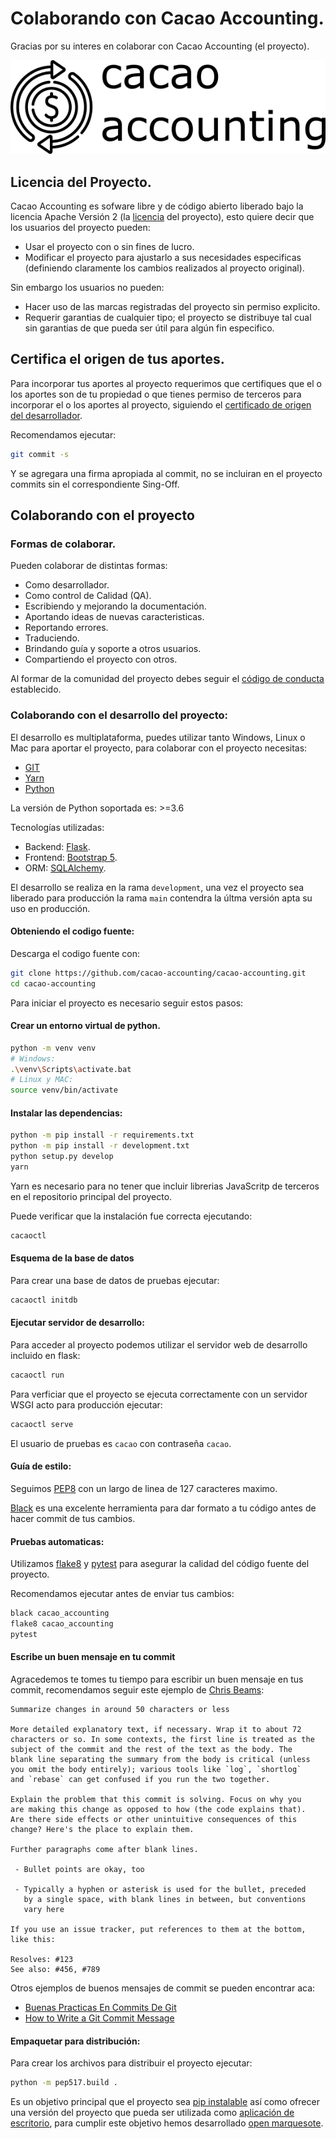 # Colaborando con Cacao Accounting.

Gracias por su interes en colaborar con Cacao Accounting (el proyecto).

![Logo](https://raw.githubusercontent.com/cacao-accounting/cacao-accounting/development/cacao_accounting/static/media/cacao_accounting%20_logo.png)

## Licencia del Proyecto.

Cacao Accounting es sofware libre y de código abierto liberado bajo la licencia Apache Versión 2 (la [licencia](https://github.com/cacao-accounting/cacao-accounting/blob/master/LICENSE) del proyecto), esto quiere decir que los usuarios del proyecto pueden:

* Usar el proyecto con o sin fines de lucro.
* Modificar el proyecto para ajustarlo a sus necesidades especificas (definiendo claramente los cambios realizados al proyecto original).

Sin embargo los usuarios no pueden:

* Hacer uso de las marcas registradas del proyecto
sin permiso explicito.
* Requerir garantias de cualquier tipo; el proyecto se distribuye tal cual sin garantias
de que pueda ser útil para algún fin especifico.

## Certifica el origen de tus aportes.

Para incorporar tus aportes al proyecto requerimos que certifiques que el o los aportes son de tu propiedad o que tienes permiso de terceros para incorporar el o los aportes al proyecto, siguiendo el [certificado de origen del desarrollador](https://developercertificate.org/).

Recomendamos ejecutar:

```bash
git commit -s
```

Y se agregara una firma apropiada al commit, no se incluiran en el proyecto commits sin el correspondiente
Sing-Off.

## Colaborando con el proyecto

### Formas de colaborar.

Pueden colaborar de distintas formas:

* Como desarrollador.
* Como control de Calidad (QA).
* Escribiendo y mejorando la documentación.
* Aportando ideas de nuevas caracteristicas.
* Reportando errores.
* Traduciendo.
* Brindando guía y soporte a otros usuarios.
* Compartiendo el proyecto con otros.

Al formar de la comunidad del proyecto debes seguir el [código de conducta](https://github.com/cacao-accounting/cacao-accounting/blob/master/CODE_OF_CONDUCT.md) establecido.

### Colaborando con el desarrollo del proyecto:

El desarrollo es multiplataforma, puedes utilizar tanto Windows, Linux o Mac
para aportar el proyecto, para colaborar con el proyecto necesitas:

  * [GIT](https://git-scm.com/)
  * [Yarn](https://yarnpkg.com/lang/en/)
  * [Python](https://www.python.org/downloads/)

La versión de Python soportada es: >=3.6

Tecnologías utilizadas:
* Backend: [Flask](https://flask.palletsprojects.com/en/1.1.x/).
* Frontend: [Bootstrap 5](https://v5.getbootstrap.com/).
* ORM: [SQLAlchemy](https://www.sqlalchemy.org/).

El desarrollo se realiza en la rama ```development```, una vez el proyecto sea liberado para producción la rama
```main``` contendra la últma versión apta su uso en producción.

#### Obteniendo el codigo fuente:

Descarga el codigo fuente con:

```bash
git clone https://github.com/cacao-accounting/cacao-accounting.git
cd cacao-accounting
```

Para iniciar el proyecto es necesario seguir estos pasos:

#### Crear un entorno virtual de python.

```bash
python -m venv venv
# Windows:
.\venv\Scripts\activate.bat
# Linux y MAC: 
source venv/bin/activate 
```

#### Instalar las dependencias:

```bash
python -m pip install -r requirements.txt
python -m pip install -r development.txt
python setup.py develop
yarn
```

Yarn es necesario para no tener que incluir librerias JavaScritp de terceros en el repositorio principal del proyecto.

Puede verificar que la instalación fue correcta ejecutando:

```bash
cacaoctl
```

#### Esquema de la base de datos

Para crear una base de datos de pruebas ejecutar:

```bash
cacaoctl initdb
```

#### Ejecutar servidor de desarrollo:

Para acceder al proyecto podemos utilizar el servidor web de desarrollo incluido en flask:

```bash
cacaoctl run
```

Para verficiar que el proyecto se ejecuta correctamente con un servidor WSGI acto para producción ejecutar:

```bash
cacaoctl serve
```

El usuario de pruebas es ```cacao``` con contraseña ```cacao```.

#### Guía de estilo:

Seguimos [PEP8](https://www.python.org/dev/peps/pep-0008/) con un largo de linea de 127 caracteres maximo.

[Black](https://github.com/psf/black) es una excelente herramienta para dar formato a tu código antes de hacer commit de tus cambios.

#### Pruebas automaticas:

Utilizamos [flake8](https://flake8.pycqa.org/en/latest/) y [pytest](https://docs.pytest.org/en/stable/) para asegurar la calidad del código fuente del proyecto.

Recomendamos ejecutar antes de enviar tus cambios:

```bash
black cacao_accounting
flake8 cacao_accounting
pytest
```

#### Escribe un buen mensaje en tu commit

Agracedemos te tomes tu tiempo para escribir un buen mensaje en tus commit, recomendamos seguir este ejemplo de [Chris Beams](https://chris.beams.io/posts/git-commit/):

```
Summarize changes in around 50 characters or less

More detailed explanatory text, if necessary. Wrap it to about 72
characters or so. In some contexts, the first line is treated as the
subject of the commit and the rest of the text as the body. The
blank line separating the summary from the body is critical (unless
you omit the body entirely); various tools like `log`, `shortlog`
and `rebase` can get confused if you run the two together.

Explain the problem that this commit is solving. Focus on why you
are making this change as opposed to how (the code explains that).
Are there side effects or other unintuitive consequences of this
change? Here's the place to explain them.

Further paragraphs come after blank lines.

 - Bullet points are okay, too

 - Typically a hyphen or asterisk is used for the bullet, preceded
   by a single space, with blank lines in between, but conventions
   vary here

If you use an issue tracker, put references to them at the bottom,
like this:

Resolves: #123
See also: #456, #789
```

Otros ejemplos de buenos mensajes de commit se pueden encontrar aca:

 - [Buenas Practicas En Commits De Git](https://www.codigofacilito.com/articulos/buenas-practicas-en-commits-de-git) 
 - [How to Write a Git Commit Message](https://chris.beams.io/posts/git-commit/)

#### Empaquetar para distribución:

Para crear los archivos para distribuir el proyecto ejecutar:

```bash
python -m pep517.build .
```

Es un objetivo principal que el proyecto sea [pip instalable](https://pypi.org/project/cacao-accounting/) así como ofrecer una versión del proyecto que pueda ser utilizada como [aplicación de escritorio](https://pypi.org/project/cacao-accounting-desktop/), para cumplir este objetivo hemos desarrollado [open marquesote](https://pypi.org/project/open-marquesote/).